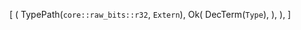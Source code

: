 [
    (
        TypePath(`core::raw_bits::r32`, `Extern`),
        Ok(
            DecTerm(`Type`),
        ),
    ),
]